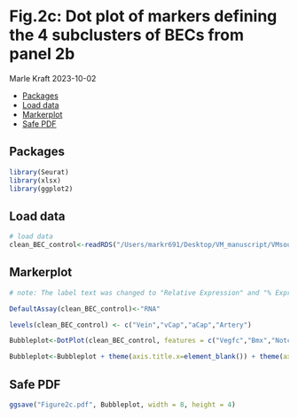 Fig.2c: Dot plot of markers defining the 4 subclusters of BECs from panel 2b
================
Marle Kraft
2023-10-02

- [Packages](#packages)
- [Load data](#load-data)
- [Markerplot](#markerplot)
- [Safe PDF](#safe-pdf)

## Packages

``` r
library(Seurat)
library(xlsx)
library(ggplot2)
```

## Load data

``` r
# load data
clean_BEC_control<-readRDS("/Users/markr691/Desktop/VM_manuscript/VMsourcecode/clean_BEC_control.rds")
```

## Markerplot

``` r
# note: The label text was changed to "Relative Expression" and "% Expression" retrospectively in Adobe Illustrator.

DefaultAssay(clean_BEC_control)<-"RNA"

levels(clean_BEC_control) <- c("Vein","vCap","aCap","Artery")

Bubbleplot<-DotPlot(clean_BEC_control, features = c("Vegfc","Bmx","Notch1","Ly6a","Hey1","Cldn5","Sox17","Dll4","Itga1","Cd36","Nrp1","Aqp7","Cxcl12","Tgfbr3","Pltp","Scarb1","Myc","Angpt2","Col15a1","Nrp2","Emcn","Plvap","Vwf","Apoe","Selp","Sele","Bmp4","Nr2f2","Ackr1","Icam1","Klf2","Vcam1"), scale = TRUE, cols=c("RdYlBu"), dot.scale=5) + RotatedAxis() + theme(axis.text.x = element_text(angle = 90, vjust =-0.05, hjust = -0.05)) + scale_x_discrete(position="top")

Bubbleplot<-Bubbleplot + theme(axis.title.x=element_blank()) + theme(axis.title.y=element_blank()) + theme(legend.position="bottom") + theme(legend.text = element_text(size=7)) + theme(legend.title = element_text(size=10))
```

## Safe PDF

``` r
ggsave("Figure2c.pdf", Bubbleplot, width = 8, height = 4)
```

